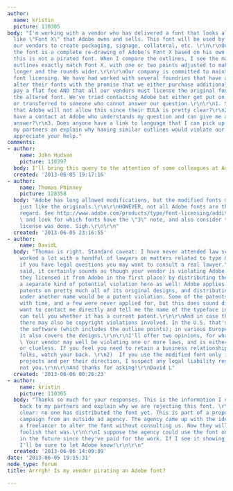 ```yaml
---
author:
  name: kristin
  picture: 110305
body: "I'm working with a vendor who has delivered a font that looks almost exactly
  like \"Font X\" that Adobe owns and sells. This font will be used by several of
  our vendors to create packaging, signage, collateral, etc. \r\n\r\nOur vendor claims
  the font is a complete re-drawing of Adobe's Font X based on his own Font Y. Therefore
  this is not a pirated font. When I compare the outlines, I see the majority of the
  outlines exactly match Font X, with one or two points adjusted to make the serifs
  longer and the rounds wider.\r\n\r\nOur company is committed to maintaining proper
  font licensing. We have had worked with several foundries that have allowed us to
  alter their fonts with the promise that we either purchase additional licenses or
  pay a flat fee AND that all our vendors must license the original font before using
  the altered font. We've tried contacting Adobe but either get put on hold for hours
  or transferred to someone who cannot answer our question.\r\n\r\n1. Should I assume
  that Adobe will not allow this since their EULA is pretty clear?\r\n2. Does anyone
  have a contact at Adobe who understands my question and can give me a definitive
  answer?\r\n3. Does anyone have a link to language that I can pick up to share with
  my partners an explain why having similar outlines would violate our license?\r\n\r\nI'd
  appreciate your help."
comments:
- author:
    name: John Hudson
    picture: 110397
  body: I'll bring this query to the attention of some colleagues at Adobe.
  created: '2013-06-05 19:17:16'
- author:
    name: Thomas Phinney
    picture: 128358
  body: "Adobe has long allowed modifications, but the modified fonts must be licensed
    just like the originals.\r\n\r\nHOWEVER, not all Adobe fonts are the same in this
    regard. See http://www.adobe.com/products/type/font-licensing/additional-license-rights.html
    \ and look for which fonts have the \"3\" note, and also consider the date the
    license was done. Sigh.\r\n\r\n"
  created: '2013-06-05 23:16:55'
- author:
    name: DavidL
  body: "Thomas is right. Standard caveat: I have never attended law school. I've
    worked a lot with a handful of lawyers on matters related to type & fonts, but
    if you have legal questions you may want to consult a real lawyer.\r\n\r\nThat
    said, it certainly sounds as though your vendor is violating Adobe's license (presuming
    they licensed it from Adobe in the first place) by distributing their modification.\r\n\r\nThere's
    a separate kind of potential violation here as well: Adobe applies for design
    patents on pretty much all of its original designs, and distributing a modification
    under another name would be a patent violation. Some of the patents have expired
    with time, and a few were never applied for, but this does sound dicey. If you
    want to contact me directly and tell me the name of the typeface in question I
    can tell you whether it has a current patent.\r\n\r\nAnd in case that's not enough,
    there may also be copyright violations involved. In the U.S. that's limited to
    the software (which includes the outline points); in various European countries
    it also covers the designs.\r\n\r\nI'll offer two opinions, for what they're worth.\r\n1)
    \ Your vendor may well be violating one or more laws, and is either unethical
    or clueless. If you feel you need to retain a business relationship with these
    folks, watch your back. \r\n2)  If you use the modified font only in the vendor's
    projects and per their direction, I suspect any legal liability rests with them,
    not you.\r\n\r\nAnd thanks for asking!\r\nDavid L"
  created: '2013-06-06 00:26:23'
- author:
    name: kristin
    picture: 110305
  body: "Thanks so much for your responses. This is the information I need to take
    back to my partners and explain why we are rejecting this font. \r\n\r\nTo be
    clear: no one has distributed the font yet. This is part of a proposed creative
    campaign from an outside ad agency. The agency came up with the idea and hired
    a freelancer to alter the font without consulting us. Now they will learn how
    foolish that was.\r\n\r\nI suppose the agency could use the font on another campaign
    in the future since they've paid for the work. If I see it showing up one day,
    I'll be sure to let Adobe know!\r\n\r\n"
  created: '2013-06-06 14:09:09'
date: '2013-06-05 19:15:31'
node_type: forum
title: Arrrgh! Is my vendor pirating an Adobe font?

---
```

